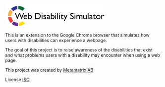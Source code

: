 ![Alt text](src/UI/img/logo_disability_simulator.png?raw=true "Web Disability Simulator")

This is an extension to the Google Chrome browser that simulates how users with disabilities can experience a webpage.

The goal of this project is to raise awareness of the disabilities that exist and what problems users with a disability may encounter when using a web page.

This project was created by [Metamatrix AB](https://www.metamatrix.se/)

License [ISC](http://opensource.org/licenses/ISC)
